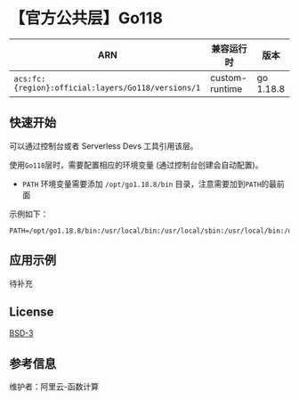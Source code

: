 
# 【官方公共层】Go118

| ARN                                                |  兼容运行时  | 版本        |
|----------------------------------------------------|------|-----------|
| `acs:fc:{region}:official:layers/Go118/versions/1` | custom-runtime   | go 1.18.8 |

## 快速开始
可以通过控制台或者 Serverless Devs 工具引用该层。

使用`Go118`层时，需要配置相应的环境变量 (通过控制台创建会自动配置)。
- `PATH` 环境变量需要添加 `/opt/go1.18.8/bin` 目录，注意需要加到`PATH`的最前面

示例如下：
```shell
PATH=/opt/go1.18.8/bin:/usr/local/bin:/usr/local/sbin:/usr/local/bin:/usr/sbin:/usr/bin:/sbin:/bin:/opt/bin
```

## 应用示例
待补充

## License
[BSD-3](https://github.com/golang/go/blob/master/LICENSE)

## 参考信息
维护者：阿里云-函数计算